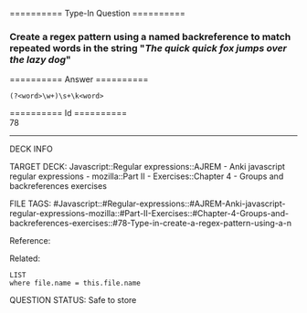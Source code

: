 ========== Type-In Question ==========

###  Create a regex pattern using a named backreference to match repeated words in the string "_The quick quick fox jumps over the lazy dog_"  

========== Answer ==========  

`(?<word>\w+)\s+\k<word>`

========== Id ==========  
78

---

DECK INFO

TARGET DECK: Javascript::Regular expressions::AJREM - Anki javascript regular expressions - mozilla::Part II - Exercises::Chapter 4 - Groups and backreferences exercises

FILE TAGS: #Javascript::#Regular-expressions::#AJREM-Anki-javascript-regular-expressions-mozilla::#Part-II-Exercises::#Chapter-4-Groups-and-backreferences-exercises::#78-Type-in-create-a-regex-pattern-using-a-n

Reference:

Related:

```dataview
LIST
where file.name = this.file.name
```


QUESTION STATUS: Safe to store
